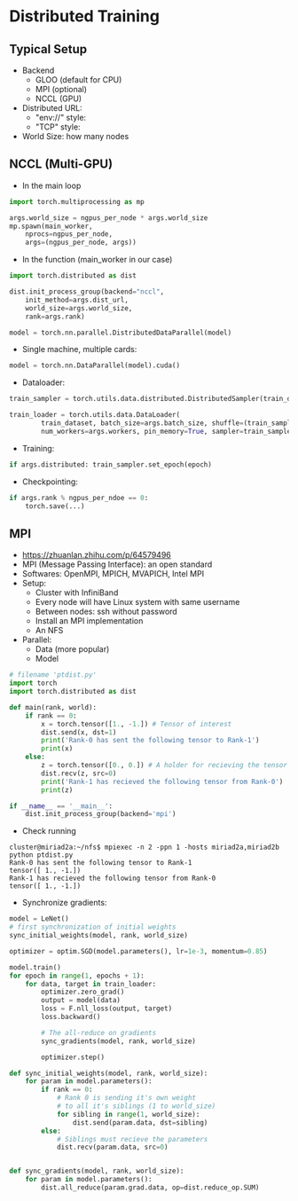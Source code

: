 # Distributed Training

## Typical Setup
- Backend
	- GLOO (default for CPU)
	- MPI (optional)
	- NCCL (GPU)
- Distributed URL:
	- "env://" style:
	- "TCP" style:
- World Size: how many nodes

## NCCL (Multi-GPU)
- In the main loop
```python
import torch.multiprocessing as mp

args.world_size = ngpus_per_node * args.world_size
mp.spawn(main_worker,
	nprocs=ngpus_per_node,
	args=(ngpus_per_node, args))
```
- In the function (main_worker in our case)
```python
import torch.distributed as dist

dist.init_process_group(backend="nccl",
	init_method=args.dist_url,
	world_size=args.world_size,
	rank=args.rank)

model = torch.nn.parallel.DistributedDataParallel(model)
```
- Single machine, multiple cards:
```python
model = torch.nn.DataParallel(model).cuda()
```
- Dataloader:
```python
train_sampler = torch.utils.data.distributed.DistributedSampler(train_dataset)

train_loader = torch.utils.data.DataLoader(
        train_dataset, batch_size=args.batch_size, shuffle=(train_sampler is None),
        num_workers=args.workers, pin_memory=True, sampler=train_sampler)
```
- Training:
```python
if args.distributed: train_sampler.set_epoch(epoch)
```
- Checkpointing:
```python
if args.rank % ngpus_per_ndoe == 0:
	torch.save(...)
```

## MPI
- https://zhuanlan.zhihu.com/p/64579496
- MPI (Message Passing Interface): an open standard
- Softwares: OpenMPI, MPICH, MVAPICH, Intel MPI
- Setup:
	- Cluster with InfiniBand
	- Every node will have Linux system with same username
	- Between nodes: ssh without password
	- Install an MPI implementation
	- An NFS
- Parallel:
	- Data (more popular)
	- Model
```python
# filename 'ptdist.py'
import torch
import torch.distributed as dist

def main(rank, world):
    if rank == 0:
        x = torch.tensor([1., -1.]) # Tensor of interest
        dist.send(x, dst=1)
        print('Rank-0 has sent the following tensor to Rank-1')
        print(x)
    else:
        z = torch.tensor([0., 0.]) # A holder for recieving the tensor
        dist.recv(z, src=0)
        print('Rank-1 has recieved the following tensor from Rank-0')
        print(z)

if __name__ == '__main__':
    dist.init_process_group(backend='mpi')
```
- Check running
```
cluster@miriad2a:~/nfs$ mpiexec -n 2 -ppn 1 -hosts miriad2a,miriad2b python ptdist.py
Rank-0 has sent the following tensor to Rank-1
tensor([ 1., -1.])
Rank-1 has recieved the following tensor from Rank-0
tensor([ 1., -1.])
```
- Synchronize gradients:
```python
model = LeNet()
# first synchronization of initial weights
sync_initial_weights(model, rank, world_size)

optimizer = optim.SGD(model.parameters(), lr=1e-3, momentum=0.85)

model.train()
for epoch in range(1, epochs + 1):
    for data, target in train_loader:
        optimizer.zero_grad()
        output = model(data)
        loss = F.nll_loss(output, target)
        loss.backward()

        # The all-reduce on gradients
        sync_gradients(model, rank, world_size)

        optimizer.step()

def sync_initial_weights(model, rank, world_size):
    for param in model.parameters():
        if rank == 0:
            # Rank 0 is sending it's own weight
            # to all it's siblings (1 to world_size)
            for sibling in range(1, world_size):
                dist.send(param.data, dst=sibling)
        else:
            # Siblings must recieve the parameters
            dist.recv(param.data, src=0)


def sync_gradients(model, rank, world_size):
    for param in model.parameters():
        dist.all_reduce(param.grad.data, op=dist.reduce_op.SUM)
```
